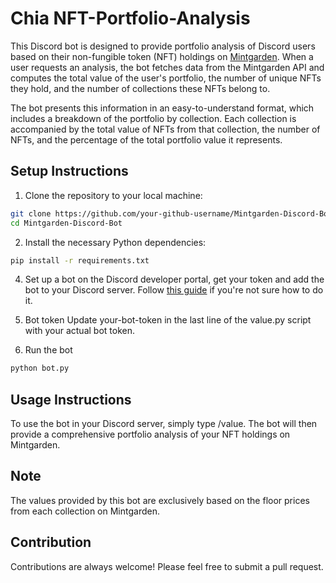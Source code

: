 # Chia NFT-Portfolio-Analysis
This Discord bot is designed to provide portfolio analysis of Discord users based on their non-fungible token (NFT) holdings on [Mintgarden](https://mintgarden.io/). When a user requests an analysis, the bot fetches data from the Mintgarden API and computes the total value of the user's portfolio, the number of unique NFTs they hold, and the number of collections these NFTs belong to.

The bot presents this information in an easy-to-understand format, which includes a breakdown of the portfolio by collection. Each collection is accompanied by the total value of NFTs from that collection, the number of NFTs, and the percentage of the total portfolio value it represents.

## Setup Instructions

1. Clone the repository to your local machine:
```bash
git clone https://github.com/your-github-username/Mintgarden-Discord-Bot.git
cd Mintgarden-Discord-Bot
```

2. Install the necessary Python dependencies:
```bash
pip install -r requirements.txt
```

4. Set up a bot on the Discord developer portal,
get your token and add the bot to your Discord server. Follow [this guide](https://discordpy.readthedocs.io/en/stable/discord.html) if you're not sure how to do it.

5. Bot token
Update your-bot-token in the last line of the value.py script with your actual bot token.

6. Run the bot
```bash
python bot.py
```

## Usage Instructions
To use the bot in your Discord server, simply type /value. The bot will then provide a comprehensive portfolio analysis of your NFT holdings on Mintgarden.

## Note
The values provided by this bot are exclusively based on the floor prices from each collection on Mintgarden.

## Contribution
Contributions are always welcome! Please feel free to submit a pull request.
